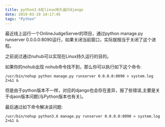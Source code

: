 ```yaml
---
title: python3.6在linux持久运行django
date: 2019-03-19 14:17:45
tags: "Python"
---
```


最近线上运行一个OnlineJudgeServer的项目，通过python manage.py runserver 0.0.0.0:8090运行，如果关闭当前窗口，实际就相当于关闭了这个进程。
<!--more-->
之前说过通过nuhub可以实现在Linux持久运行的目的。

如果你的nohub出现 nohub命令找不到，那么你可以执行如下这个命令:
```
/usr/bin/nohup python manage.py runserver 0.0.0.0:8090 > system.log 2>&1 &

```

但是由于python版本不一样，对应的django也会存在差异，报了些错误,主要是关于djaon版本问题(与Python版本也有关)。

最后通过如下命令解决该问题:
```
/usr/bin/nohup python3.6 manage.py runserver 0.0.0.0:8090 > system.log 2>&1 &

```

